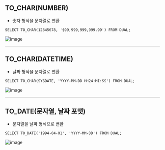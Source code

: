 ## TO_CHAR(NUMBER)
* 숫자 형식을 문자열로 변환
~~~
SELECT TO_CHAR(12345678, '$99,999,999,999.99') FROM DUAL;
~~~
![image](https://user-images.githubusercontent.com/58898466/140707578-2dab49a3-ed50-4ddb-898e-5b81692d37eb.png)
***

## TO_CHAR(DATETIME)
* 날짜 형식을 문자열로 변환
~~~
SELECT TO_CHAR(SYSDATE, 'YYYY-MM-DD HH24:MI:SS') FROM DUAL;
~~~
![image](https://user-images.githubusercontent.com/58898466/140711425-b95d0f50-083d-4d9e-b553-cf8a25284739.png)
***

## TO_DATE(문자열, 날짜 포맷)
* 문자열을 날짜 형식으로 변환
~~~
SELECT TO_DATE('1994-04-01', 'YYYY-MM-DD') FROM DUAL;
~~~
![image](https://user-images.githubusercontent.com/58898466/140711432-4c111a8e-6fcf-4227-a7c4-44731ba5e3eb.png)
